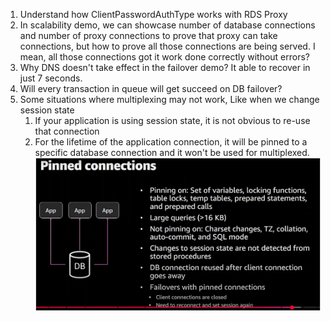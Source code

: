 1. Understand how ClientPasswordAuthType works with RDS Proxy
2. In scalability demo, we can showcase number of database connections and number of proxy connections to prove that proxy can take connections, but how to prove all those connections are being served. I mean, all those connections got it work done correctly without errors?
3. Why DNS doesn't take effect in the failover demo? It able to recover in just 7 seconds.
4. Will every transaction in queue will get succeed on DB failover?
5. Some situations where multiplexing may not work, Like when we change session state
	1. If your application is using session state, it is not obvious to re-use that connection
	2. For the lifetime of the application connection, it will be pinned to a specific database connection and it won't be used for multiplexed.
![Doubts - Pinning](images/Doubts%20-%20Pinning.png)
